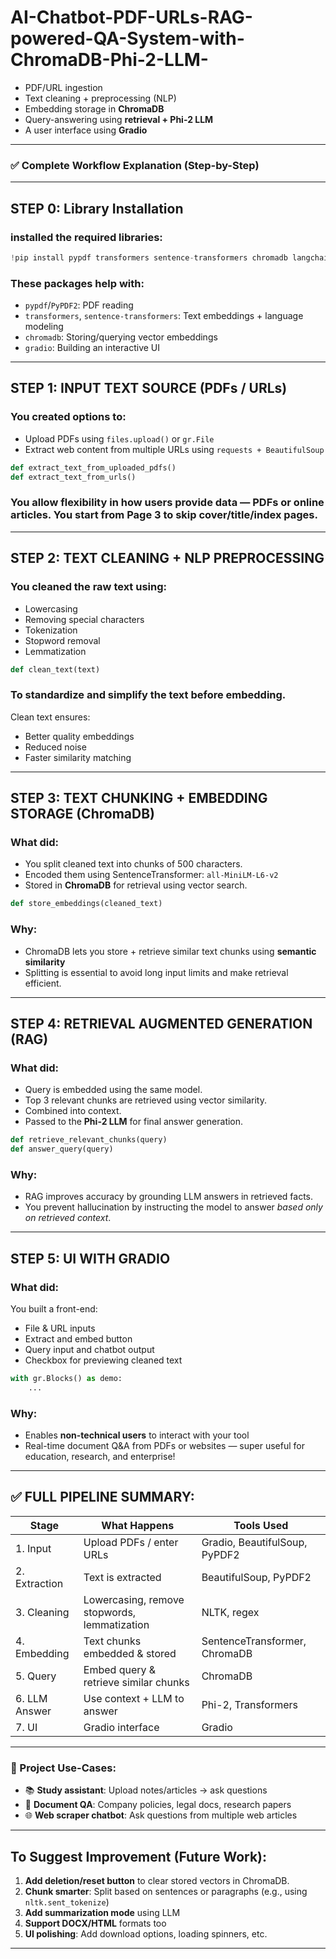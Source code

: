 # AI-Chatbot-PDF-URLs-RAG-powered-QA-System-with-ChromaDB-Phi-2-LLM-


* PDF/URL ingestion
* Text cleaning + preprocessing (NLP)
* Embedding storage in **ChromaDB**
* Query-answering using **retrieval + Phi-2 LLM**
* A user interface using **Gradio**

---

### ✅ **Complete Workflow Explanation (Step-by-Step)**

---

##  **STEP 0: Library Installation**

### installed the required libraries:

```python
!pip install pypdf transformers sentence-transformers chromadb langchain PyPDF2 gradio
```

### These packages help with:

* `pypdf`/`PyPDF2`: PDF reading
* `transformers`, `sentence-transformers`: Text embeddings + language modeling
* `chromadb`: Storing/querying vector embeddings
* `gradio`: Building an interactive UI

---

##  **STEP 1: INPUT TEXT SOURCE (PDFs / URLs)**

### You created options to:

* Upload PDFs using `files.upload()` or `gr.File`
* Extract web content from multiple URLs using `requests + BeautifulSoup`

```python
def extract_text_from_uploaded_pdfs()
def extract_text_from_urls()
```

### You allow **flexibility** in how users provide data — PDFs or online articles. You **start from Page 3** to skip cover/title/index pages.

---

## **STEP 2: TEXT CLEANING + NLP PREPROCESSING**

### You cleaned the raw text using:

* Lowercasing
* Removing special characters
* Tokenization
* Stopword removal
* Lemmatization

```python
def clean_text(text)
```

### To standardize and simplify the text before embedding.
Clean text ensures:

* Better quality embeddings
* Reduced noise
* Faster similarity matching

---

##  **STEP 3: TEXT CHUNKING + EMBEDDING STORAGE (ChromaDB)**

### What did:

* You split cleaned text into chunks of 500 characters.
* Encoded them using SentenceTransformer: `all-MiniLM-L6-v2`
* Stored in **ChromaDB** for retrieval using vector search.

```python
def store_embeddings(cleaned_text)
```

###  Why:

* ChromaDB lets you store + retrieve similar text chunks using **semantic similarity**
* Splitting is essential to avoid long input limits and make retrieval efficient.

---

## **STEP 4: RETRIEVAL AUGMENTED GENERATION (RAG)**

###  What did:

* Query is embedded using the same model.
* Top 3 relevant chunks are retrieved using vector similarity.
* Combined into context.
* Passed to the **Phi-2 LLM** for final answer generation.

```python
def retrieve_relevant_chunks(query)
def answer_query(query)
```

### Why:

* RAG improves accuracy by grounding LLM answers in retrieved facts.
* You prevent hallucination by instructing the model to answer *based only on retrieved context*.

---

##  **STEP 5: UI WITH GRADIO**

### What did:

You built a front-end:

* File & URL inputs
* Extract and embed button
* Query input and chatbot output
* Checkbox for previewing cleaned text

```python
with gr.Blocks() as demo:
    ...
```

###  Why:

* Enables **non-technical users** to interact with your tool
* Real-time document Q\&A from PDFs or websites — super useful for education, research, and enterprise!

---

## ✅ FULL PIPELINE SUMMARY:

| Stage         | What Happens                                 | Tools Used                    |
| ------------- | -------------------------------------------- | ----------------------------- |
| 1. Input      | Upload PDFs / enter URLs                     | Gradio, BeautifulSoup, PyPDF2 |
| 2. Extraction | Text is extracted                            | BeautifulSoup, PyPDF2         |
| 3. Cleaning   | Lowercasing, remove stopwords, lemmatization | NLTK, regex                   |
| 4. Embedding  | Text chunks embedded & stored                | SentenceTransformer, ChromaDB |
| 5. Query      | Embed query & retrieve similar chunks        | ChromaDB                      |
| 6. LLM Answer | Use context + LLM to answer                  | Phi-2, Transformers           |
| 7. UI         | Gradio interface                             | Gradio                        |

---

### 🚀 Project Use-Cases:

* 📚 **Study assistant**: Upload notes/articles → ask questions
* 🧾 **Document QA**: Company policies, legal docs, research papers
* 🌐 **Web scraper chatbot**: Ask questions from multiple web articles

---

##  To Suggest Improvement (Future Work):

1. **Add deletion/reset button** to clear stored vectors in ChromaDB.
2. **Chunk smarter**: Split based on sentences or paragraphs (e.g., using `nltk.sent_tokenize`)
3. **Add summarization mode** using LLM
4. **Support DOCX/HTML** formats too
5. **UI polishing**: Add download options, loading spinners, etc.

---
